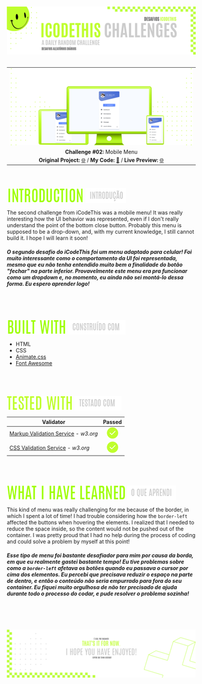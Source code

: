 ![A pretty README header](./assets/Readme-files/Readme-Header.png)
<br />
<br />

|         |               
| :-------------:|
| ![Challenge #2](./assets/Readme-files/Readme-Mockup.png)  |
| **Challenge #02:** Mobile Menu   | 
| **Original Project:** [🌐](https://www.uidesigndaily.com/posts/sketch-mobile-menu-day-552) / **My Code:** [📄](https://github.com/malunaridev/Challenges-iCodeThis/tree/master/2-mobile-menu) / **Live Preview:** [🌐](https://challenges-ict-2-mobile-menu.vercel.app/)  

<br />
<br />

![Introduction](./assets/Readme-files/Readme-Introduction.png) ![Introdução](./assets/Readme-files/Readme-Introducao.png)

The second challenge from iCodeThis was a mobile menu! It was really interesting how the UI behavior was represented, even if I don't really understand the point of the bottom close button. Probably this menu is supposed to be a drop-down, and, with my current knowledge, I still cannot build it. I hope I will learn it soon!

##### O segundo desafio do iCodeThis foi um menu adaptado para celular! Foi muito interessante como o comportamento da UI foi representada, mesmo que eu não tenha entendido muito bem a finalidade do botão "fechar" na parte inferior. Provavelmente este menu era pra funcionar como um dropdown e, no momento, eu ainda não sei montá-lo dessa forma. Eu espero aprender logo!

<br />
<br />
<br />

![Built with](./assets/Readme-files/Readme-Built-with.png) ![Construído com](./assets/Readme-files/Readme-Construido-com.png)

- HTML
- CSS
- [Animate.css](https://animate.style/)
- [Font Awesome](https://fontawesome.com/)

<br />
<br />
<br />

![Built with](./assets/Readme-files/Readme-Tested-with.png) ![Testado com](./assets/Readme-files/Readme-Testado-com.png)

|  Validator  | Passed |
| ------------- | :-------------: |
|[Markup Validation Service](https://validator.w3.org/) - <em>w3.org</em> | ![Done](./assets/Readme-files/Readme-Done.png)  |
|[CSS Validation Service](https://jigsaw.w3.org/css-validator/) - <em>w3.org</em> | ![Done](./assets/Readme-files/Readme-Done.png)  |

<br />
<br />
<br />

![What I have learned](./assets/Readme-files/Readme-What-I-have-learned.png) ![O que aprendi](./assets/Readme-files/Readme-O-que-aprendi.png)

This kind of menu was really challenging for me because of the border, in which I spent a lot of time! I had trouble considering how the <code>border-left</code> affected the buttons when hovering the elements. I realized that I needed to reduce the space inside, so the content would not be pushed out of the container. I was pretty proud that I had no help during the process of coding and could solve a problem by myself at this point!

##### Esse tipo de menu foi bastante desafiador para mim por causa da borda, em que eu realmente gastei bastante tempo! Eu tive problemas sobre como a <code>border-left</code> afetava os botões quando eu passava o cursor por cima dos elementos. Eu percebi que precisava reduzir o espaço na parte de dentro, e então o conteúdo não seria empurrado para fora do seu container. Eu fiquei muito orgulhosa de não ter precisado de ajuda durante todo o processo do codar, e pude resolver o problema sozinha!

<br />
<br />
<br />


![A pretty README footer](./assets/Readme-files/Readme-Footer.png)
